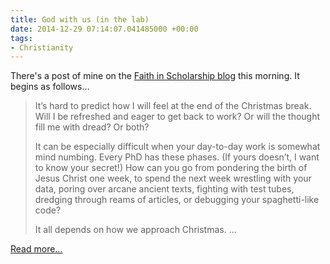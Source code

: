 ```yaml
---
title: God with us (in the lab)
date: 2014-12-29 07:14:07.041485000 +00:00
tags:
- Christianity
---
```

There's a post of mine on the [Faith in Scholarship blog](http://faithinscholarship.org.uk/) this morning. It begins as follows...

> It’s hard to predict how I will feel at the end of the Christmas break. Will I be refreshed and eager to get back to work? Or will the thought fill me with dread? Or both?
>
> It can be especially difficult when your day-to-day work is somewhat mind numbing. Every PhD has these phases. (If yours doesn’t, I want to know your secret!) How can you go from pondering the birth of Jesus Christ one week, to spend the next week wrestling with your data, poring over arcane ancient texts, fighting with test tubes, dredging through reams of articles, or debugging your spaghetti-like code?
>
> It all depends on how we approach Christmas. ...

[Read more...](http://faithinscholarship.org.uk/god-with-us-in-the-lab/)
